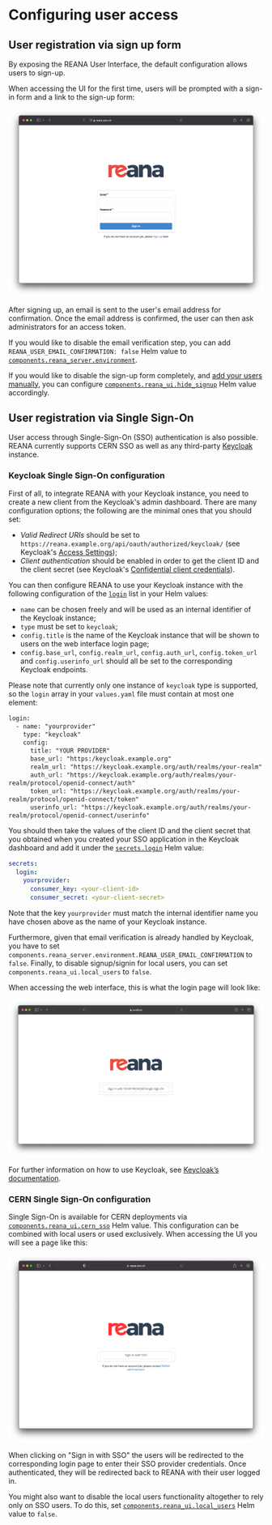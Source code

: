 # Configuring user access

## User registration via sign up form

By exposing the REANA User Interface, the default configuration allows
users to sign-up.

When accessing the UI for the first time, users will be prompted with a
sign-in form and a link to the sign-up form:

![ui-sign-in](../../../images/ui-sign-in.png)

After signing up, an email is sent to the user's email address for
confirmation. Once the email address is confirmed, the user can then ask
administrators for an access token.

If you would like to disable the email verification step, you can add
`REANA_USER_EMAIL_CONFIRMATION: false` Helm value to [`components.reana_server.environment`](https://github.com/reanahub/reana/tree/master/helm/reana).

If you would like to disable the sign-up form completely, and [add your
users manually](../../management/managing-users), you can configure
[`components.reana_ui.hide_signup`](https://github.com/reanahub/reana/tree/master/helm/reana)
Helm value accordingly.

## User registration via Single Sign-On

User access through Single-Sign-On (SSO) authentication is also possible. REANA currently supports CERN SSO as well as any third-party [Keycloak](https://www.keycloak.org/) instance.

### Keycloak Single Sign-On configuration

First of all, to integrate REANA with your Keycloak instance, you need to create a new client from the Keycloak's admin dashboard.
There are many configuration options; the following are the minimal ones that you should set:

- _Valid Redirect URIs_ should be set to `https://reana.example.org/api/oauth/authorized/keycloak/` (see Keycloak's [Access Settings](https://www.keycloak.org/docs/latest/server_admin/#access-settings));
- _Client authentication_ should be enabled in order to get the client ID and the client secret (see Keycloak's [Confidential client credentials](https://www.keycloak.org/docs/latest/server_admin/#_client-credentials)).

You can then configure REANA to use your Keycloak instance with the following configuration of the [`login`](https://github.com/reanahub/reana/tree/master/helm/reana) list in your Helm values:

- `name` can be chosen freely and will be used as an internal identifier of the Keycloak instance;
- `type` must be set to `keycloak`;
- `config.title` is the name of the Keycloak instance that will be shown to users on the web interface login page;
- `config.base_url`, `config.realm_url`, `config.auth_url`, `config.token_url` and `config.userinfo_url` should all be set to the corresponding Keycloak endpoints.

Please note that currently only one instance of `keycloak` type is supported, so the `login` array in your `values.yaml` file must contain at most one element:

```{ .yaml .copy-to-clipboard }
login:
  - name: "yourprovider"
    type: "keycloak"
    config:
      title: "YOUR PROVIDER"
      base_url: "https:/keycloak.example.org"
      realm_url: "https://keycloak.example.org/auth/realms/your-realm"
      auth_url: "https://keycloak.example.org/auth/realms/your-realm/protocol/openid-connect/auth"
      token_url: "https://keycloak.example.org/auth/realms/your-realm/protocol/openid-connect/token"
      userinfo_url: "https://keycloak.example.org/auth/realms/your-realm/protocol/openid-connect/userinfo"
```

You should then take the values of the client ID and the client secret that you obtained when you created your SSO application in the Keycloak dashboard and add it under the [`secrets.login`](https://github.com/reanahub/reana/tree/master/helm/reana) Helm value:

```yaml
secrets:
  login:
    yourprovider:
      consumer_key: <your-client-id>
      consumer_secret: <your-client-secret>
```

Note that the key `yourprovider` must match the internal identifier name you have chosen above as the name of your Keycloak instance.

Furthermore, given that email verification is already handled by Keycloak, you have to set `components.reana_server.environment.REANA_USER_EMAIL_CONFIRMATION` to `false`.
Finally, to disable signup/signin for local users, you can set `components.reana_ui.local_users` to `false`.

When accessing the web interface, this is what the login page will look like:

![ui-sso-keycloak](../../../images/ui-sso-keycloak.png)

For further information on how to use Keycloak, see [Keycloak’s documentation](https://www.keycloak.org/docs/latest/server_admin/#_oidc_clients).

### CERN Single Sign-On configuration

Single Sign-On is available for CERN deployments via [`components.reana_ui.cern_sso`](https://github.com/reanahub/reana/tree/master/helm/reana)
Helm value. This configuration can be combined with local users or used
exclusively. When accessing the UI you will see a page like this:

![ui-sso](../../../images/ui-sso.png)

When clicking on "Sign in with SSO" the users will be redirected to the
corresponding login page to enter their SSO provider credentials. Once
authenticated, they will be redirected back to REANA with their user
logged in.

You might also want to disable the local users functionality altogether
to rely only on SSO users. To do this, set [`components.reana_ui.local_users`](https://github.com/reanahub/reana/tree/master/helm/reana)
Helm value to `false`.
